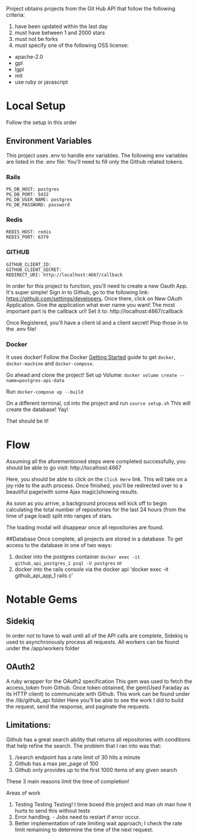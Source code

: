 Project obtains projects from the Git Hub API that follow the following criteria:
1. have been updated within the last day
2. must have between 1 and 2000 stars
3. must not be forks
4. must specify one of the following OSS license:
  * apache-2.0
  * gpl
  * lgpl
  * mit
  * use ruby or javascript


# Local Setup
Follow the setup in this order

## Environment Variables
This project uses .env to handle env variables. The following env variables are listed in the .env file:
You'll need to fill only the Github related tokens.
### Rails
```
PG_DB_HOST: postgres
PG_DB_PORT: 5432
PG_DB_USER_NAME: postgres
PG_DB_PASSWORD: password
```

### Redis
```
REDIS_HOST: redis
REDIS_PORT: 6379
```

### GITHUB
```
GITHUB_CLIENT_ID:
GITHUB_CLIENT_SECRET:
REDIRECT_URI: http://localhost:4667/callback
```

In order for this project to function, you'll need to create a new Oauth App. It's super simple!
Sign in to Github, go to the following link:
https://github.com/settings/developers.
Once there, click on New OAuth Application. Give the application what ever name you want!
The most important part is the callback url! Set it to:
http://localhost:4667/callback

Once Registered, you'll have a client id and a client secret! Plop those in to the .env file!

### Docker
It uses docker!
Follow the Docker [Getting Started](https://docs.docker.com/mac/started/) guide to get `docker`, `docker-machine` and `docker-compose`.

Go ahead and clone the project!
Set up Volume:
`docker volume create --name=postgres-api-data`

Run
`docker-compose up --build`

On a different terminal, cd into the project and run
`source setup.sh`
This will create the database!  Yay!

That should be it!

# Flow
Assuming all the aforementioned steps were completed successfully, you should be able to go visit:
http://localhost:4667

Here, you should be able to click on the `Click Here` link. This will take on a joy ride to the auth process.
Once finished, you'll be redirected over to a beautiful page(with some Ajax magic)showing results.

As soon as you arrive, a background process will kick off to begin calculating the total number of repositories for the last 24 hours (from the time of page load) split into ranges of stars.

The loading modal will disappear once all repositories are found.

##Database
Once complete, all projects are stored in a database. To get access to the database in one of two ways:

1. docker into the postgres container `docker exec -it github_api_postgres_1 psql -U postgres`
or
2. docker into the rails console via the docker api 'docker exec -it github_api_app_1 rails c'

# Notable Gems

## Sidekiq
In order not to have to wait until all of the API calls are complete, Sidekiq is used to asynchronously process
all requests.
All workers can be found under the /app/workers folder

## OAuth2
A ruby wrapper for the OAuth2 specification
This gem was used to fetch the access_token from Github. Once token obtained, the gem(Used Faraday as its HTTP client) to communicate with Github. This work can be found under the /lib/github_api folder
Here you'll be able to see the work I did to build the request, send the response, and paginate the requests.

## Limitations:
Github has a great search ability that returns all repositories with conditions that help refine the search. The problem that I ran into was that:
1. /search endpoint has a rate limit of 30 hits a minute
2. Github has a max per_page of 100
3. Github only provides up to the first 1000 items of any given search

These 3 main reasons limit the time of completion!

Areas of work
1. Testing Testing Testing! I time boxed this project and man oh man how it hurts to send this without tests
2. Error handling. - Jobs need to restart if error occur.
3. Better implementation of rate limiting wait approach; I check the rate limit remaining to determine the time of the next request.

